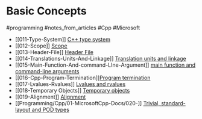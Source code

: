 # Basic Concepts


#programming #notes_from_articles #Cpp #Microsoft 


-   [[011-Type-System]]  [C++ type system](https://docs.microsoft.com/en-us/cpp/cpp/cpp-type-system-modern-cpp?view=msvc-160)
-  [[012-Scope]]  [Scope](https://docs.microsoft.com/en-us/cpp/cpp/scope-visual-cpp?view=msvc-160)
-  [[013-Header-File]] [Header File](https://docs.microsoft.com/en-us/cpp/cpp/header-files-cpp?view=msvc-160)
-  [[014-Translations-Units-And-Linkage]]  [Translation units and linkage](https://docs.microsoft.com/en-us/cpp/cpp/program-and-linkage-cpp?view=msvc-160)
-  [[015-Main-Function-And-command-LIne-Argument]]   [main function and command-line arguments](https://docs.microsoft.com/en-us/cpp/cpp/main-function-command-line-args?view=msvc-160)
-   [[016-Cpp-Program-Termination]][Program termination](https://docs.microsoft.com/en-us/cpp/cpp/program-termination?view=msvc-160)
-  [[017-Lvalues-Rvalues]]  [Lvalues and rvalues](https://docs.microsoft.com/en-us/cpp/cpp/lvalues-and-rvalues-visual-cpp?view=msvc-160)
-  [[018-Temporary Objects]]  [Temporary objects](https://docs.microsoft.com/en-us/cpp/cpp/temporary-objects?view=msvc-160)
-  [[019-Alignment]]  [Alignment](https://docs.microsoft.com/en-us/cpp/cpp/alignment-cpp-declarations?view=msvc-160)
-  [[Programming/Cpp/01-MicrosoftCpp-Docs/020-]]  [Trivial, standard-layout and POD types](https://docs.microsoft.com/en-us/cpp/cpp/trivial-standard-layout-and-pod-types?view=msvc-160)